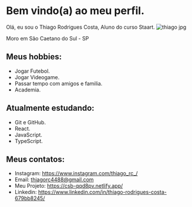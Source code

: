 # Bem vindo(a) ao meu perfil.

Olá, eu sou o Thiago Rodrigues Costa, Aluno do curso Staart.
![thiago jpg](https://user-images.githubusercontent.com/110426406/215845789-be74cb0d-ddb5-4173-bec0-18f15d6d4da1.png)

Moro em  São Caetano do Sul - SP 

## Meus hobbies:

- Jogar Futebol.
- Jogar Videogame.
- Passar tempo com amigos e familia.
- Academia.

## Atualmente estudando:

- Git e GitHub.
- React.
- JavaScript.
- TypeScript.

## Meus contatos:

- Instagram: https://www.instagram.com/thiago_rc_/
- Email: thiagorc4488@gmail.com
- Meu Projeto: https://csb-qqd8pv.netlify.app/
- Linkedin: https://www.linkedin.com/in/thiago-rodrigues-costa-679bb8245/
